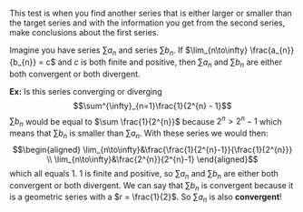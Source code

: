 This test is when you find another series that is either larger or smaller than the target series and with the information you get from the second series, make conclusions about the first series.

Imagine you have series $\sum a_{n}$ and series $\sum b_{n}$. If $\lim_{n\to\infty} \frac{a_{n}}{b_{n}} = c$ and $c$ is both finite and positive, then $\sum a_{n}$ and $\sum b_{n}$ are either both convergent or both divergent.

**Ex:** Is this series converging or diverging $$\sum^{\infty}_{n=1}\frac{1}{2^{n} - 1}$$
$\sum b_{n}$ would be equal to $\sum \frac{1}{2^{n}}$ because $2^{n} > 2^{n} - 1$ which means that $\sum b_{n}$ is smaller than $\sum a_{n}$. With these series we would then:  
$$\begin{aligned}
\lim_{n\to\infty}&\frac{\frac{1}{2^{n}-1}}{\frac{1}{2^{n}}} \\
\lim_{n\to\infty}&\frac{2^{n}}{2^{n}-1}
\end{aligned}$$
which all equals 1. 1 is finite and positive, so $\sum a_{n}$ and $\sum b_{n}$ are either both convergent or both divergent. 
We can say that $\sum b_{n}$ is convergent because it is a geometric series with a $r = \frac{1}{2}$. So $\sum a_{n}$ is also **convergent**!

